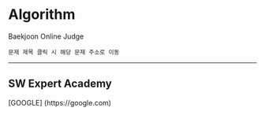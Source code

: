 # Algorithm
Baekjoon Online Judge  
```
문제 제목 클릭 시 해당 문제 주소로 이동
```
<hr/>
<h2>SW Expert Academy</h2>  
[GOOGLE] (https://google.com)
